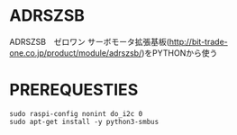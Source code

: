 # ADRSZSB
ADRSZSB　ゼロワン サーボモータ拡張基板(http://bit-trade-one.co.jp/product/module/adrszsb/)をPYTHONから使う

# PREREQUESTIES
```
sudo raspi-config nonint do_i2c 0
sudo apt-get install -y python3-smbus
```
